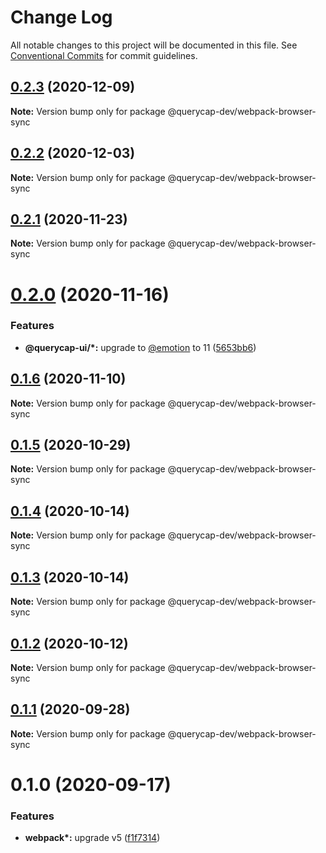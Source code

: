 # Change Log

All notable changes to this project will be documented in this file.
See [Conventional Commits](https://conventionalcommits.org) for commit guidelines.

## [0.2.3](https://github.com/querycap/webappkit/compare/@querycap-dev/webpack-browser-sync@0.2.2...@querycap-dev/webpack-browser-sync@0.2.3) (2020-12-09)

**Note:** Version bump only for package @querycap-dev/webpack-browser-sync





## [0.2.2](https://github.com/querycap/webappkit/compare/@querycap-dev/webpack-browser-sync@0.2.1...@querycap-dev/webpack-browser-sync@0.2.2) (2020-12-03)

**Note:** Version bump only for package @querycap-dev/webpack-browser-sync





## [0.2.1](https://github.com/querycap/webappkit/compare/@querycap-dev/webpack-browser-sync@0.2.0...@querycap-dev/webpack-browser-sync@0.2.1) (2020-11-23)

**Note:** Version bump only for package @querycap-dev/webpack-browser-sync





# [0.2.0](https://github.com/querycap/webappkit/compare/@querycap-dev/webpack-browser-sync@0.1.6...@querycap-dev/webpack-browser-sync@0.2.0) (2020-11-16)


### Features

* **@querycap-ui/*:** upgrade to [@emotion](https://github.com/emotion) to 11 ([5653bb6](https://github.com/querycap/webappkit/commit/5653bb63579fd592382fa4dd2ee709a838f6e944))





## [0.1.6](https://github.com/querycap/webappkit/compare/@querycap-dev/webpack-browser-sync@0.1.5...@querycap-dev/webpack-browser-sync@0.1.6) (2020-11-10)

**Note:** Version bump only for package @querycap-dev/webpack-browser-sync





## [0.1.5](https://github.com/querycap/webappkit/compare/@querycap-dev/webpack-browser-sync@0.1.4...@querycap-dev/webpack-browser-sync@0.1.5) (2020-10-29)

**Note:** Version bump only for package @querycap-dev/webpack-browser-sync

## [0.1.4](https://github.com/querycap/webappkit/compare/@querycap-dev/webpack-browser-sync@0.1.3...@querycap-dev/webpack-browser-sync@0.1.4) (2020-10-14)

**Note:** Version bump only for package @querycap-dev/webpack-browser-sync

## [0.1.3](https://github.com/querycap/webappkit/compare/@querycap-dev/webpack-browser-sync@0.1.2...@querycap-dev/webpack-browser-sync@0.1.3) (2020-10-14)

**Note:** Version bump only for package @querycap-dev/webpack-browser-sync

## [0.1.2](https://github.com/querycap/webappkit/compare/@querycap-dev/webpack-browser-sync@0.1.1...@querycap-dev/webpack-browser-sync@0.1.2) (2020-10-12)

**Note:** Version bump only for package @querycap-dev/webpack-browser-sync

## [0.1.1](https://github.com/querycap/webappkit/compare/@querycap-dev/webpack-browser-sync@0.1.0...@querycap-dev/webpack-browser-sync@0.1.1) (2020-09-28)

**Note:** Version bump only for package @querycap-dev/webpack-browser-sync

# 0.1.0 (2020-09-17)

### Features

- **webpack\*:** upgrade v5 ([f1f7314](https://github.com/querycap/webappkit/commit/f1f731455891400904d64eb44ebf3a94d8f414cb))
